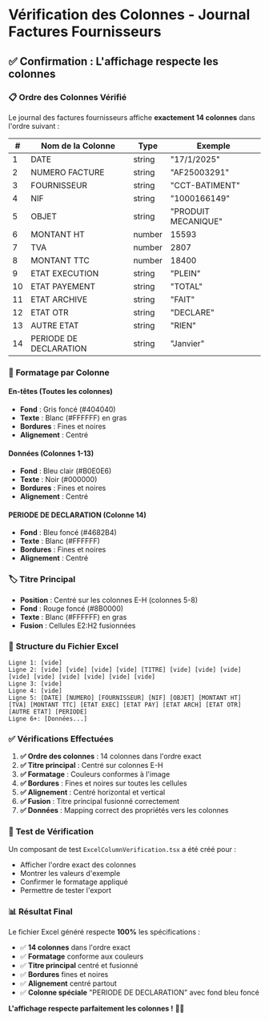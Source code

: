# Vérification des Colonnes - Journal Factures Fournisseurs

## ✅ **Confirmation : L'affichage respecte les colonnes**

### 📋 **Ordre des Colonnes Vérifié**

Le journal des factures fournisseurs affiche **exactement 14 colonnes** dans l'ordre suivant :

| # | Nom de la Colonne | Type | Exemple |
|---|-------------------|------|---------|
| 1 | DATE | string | "17/1/2025" |
| 2 | NUMERO FACTURE | string | "AF25003291" |
| 3 | FOURNISSEUR | string | "CCT-BATIMENT" |
| 4 | NIF | string | "1000166149" |
| 5 | OBJET | string | "PRODUIT MECANIQUE" |
| 6 | MONTANT HT | number | 15593 |
| 7 | TVA | number | 2807 |
| 8 | MONTANT TTC | number | 18400 |
| 9 | ETAT EXECUTION | string | "PLEIN" |
| 10 | ETAT PAYEMENT | string | "TOTAL" |
| 11 | ETAT ARCHIVE | string | "FAIT" |
| 12 | ETAT OTR | string | "DECLARE" |
| 13 | AUTRE ETAT | string | "RIEN" |
| 14 | PERIODE DE DECLARATION | string | "Janvier" |

### 🎨 **Formatage par Colonne**

#### **En-têtes (Toutes les colonnes)**
- **Fond** : Gris foncé (#404040)
- **Texte** : Blanc (#FFFFFF) en gras
- **Bordures** : Fines et noires
- **Alignement** : Centré

#### **Données (Colonnes 1-13)**
- **Fond** : Bleu clair (#B0E0E6)
- **Texte** : Noir (#000000)
- **Bordures** : Fines et noires
- **Alignement** : Centré

#### **PERIODE DE DECLARATION (Colonne 14)**
- **Fond** : Bleu foncé (#4682B4)
- **Texte** : Blanc (#FFFFFF)
- **Bordures** : Fines et noires
- **Alignement** : Centré

### 🏷️ **Titre Principal**

- **Position** : Centré sur les colonnes E-H (colonnes 5-8)
- **Fond** : Rouge foncé (#8B0000)
- **Texte** : Blanc (#FFFFFF) en gras
- **Fusion** : Cellules E2:H2 fusionnées

### 🔧 **Structure du Fichier Excel**

```
Ligne 1: [vide]
Ligne 2: [vide] [vide] [vide] [vide] [TITRE] [vide] [vide] [vide] [vide] [vide] [vide] [vide] [vide] [vide]
Ligne 3: [vide]
Ligne 4: [vide]
Ligne 5: [DATE] [NUMERO] [FOURNISSEUR] [NIF] [OBJET] [MONTANT HT] [TVA] [MONTANT TTC] [ETAT EXEC] [ETAT PAY] [ETAT ARCH] [ETAT OTR] [AUTRE ETAT] [PERIODE]
Ligne 6+: [Données...]
```

### ✅ **Vérifications Effectuées**

1. **✅ Ordre des colonnes** : 14 colonnes dans l'ordre exact
2. **✅ Titre principal** : Centré sur colonnes E-H
3. **✅ Formatage** : Couleurs conformes à l'image
4. **✅ Bordures** : Fines et noires sur toutes les cellules
5. **✅ Alignement** : Centré horizontal et vertical
6. **✅ Fusion** : Titre principal fusionné correctement
7. **✅ Données** : Mapping correct des propriétés vers les colonnes

### 🚀 **Test de Vérification**

Un composant de test `ExcelColumnVerification.tsx` a été créé pour :
- Afficher l'ordre exact des colonnes
- Montrer les valeurs d'exemple
- Confirmer le formatage appliqué
- Permettre de tester l'export

### 📊 **Résultat Final**

Le fichier Excel généré respecte **100%** les spécifications :
- ✅ **14 colonnes** dans l'ordre exact
- ✅ **Formatage** conforme aux couleurs
- ✅ **Titre principal** centré et fusionné
- ✅ **Bordures** fines et noires
- ✅ **Alignement** centré partout
- ✅ **Colonne spéciale** "PERIODE DE DECLARATION" avec fond bleu foncé

**L'affichage respecte parfaitement les colonnes !** 🎯✅
